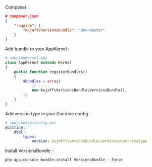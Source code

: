 Composer :
```json
# composer.json
{
    "require": {
        "kujaff/versionsbundle": "dev-master"
    }
}
```

Add bundle to your AppKernel :
```php
# app/AppKernel.php
class AppKernel extends Kernel
{
    public function registerBundles()
    {
        $bundles = array(
            // -----
            new kujaff\VersionsBundle\VersionsBundle(),
        );
    }
}
```

Add version type in your Doctrine config :
```yml
# app/config/config.yml
doctrine:
    dbal:
        types:
            version: kujaff\VersionsBundle\Versions\DoctrineType
```

Install VersionsBundle :
```php
php app/console bundle:install VersionsBundle --force
```
